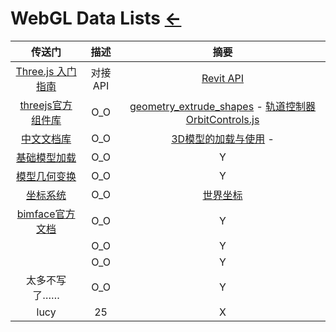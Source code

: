 <script src="../../js/JQuery/jquery.min.js" type="text/javascript"></script>
<script type="text/javascript" charset="utf-8">
  // Creating custom :external selector
  $.expr[':'].external = function(obj){
      return !obj.href.match(/^mailto\:/)
              && (obj.hostname != location.hostname);
  };    
  
  $(function(){
    // Add 'external' CSS class to all external links
    $('a:external').addClass('external');

    // turn target into target=_blank for elements w external class
    $(".external").attr('target','_blank');

  })
</script>

# WebGL Data Lists  [←](../index.md)

| 传送门 | 描述 | 摘要 |
|:---:|:---:|:---:|
| [Three.js 入门指南](https://cdn.jsdelivr.net/gh/AmbroseRen/test@master/Library/WebGL/Three.js_入门指南.pdf) | 对接API | [Revit API](Revit/index.md) |
| [threejs官方组件库](https://threejs.org/examples/) | O_O | [geometry_extrude_shapes](https://threejs.org/examples/#webgl_geometry_extrude_shapes) - [轨道控制器OrbitControls.js](https://blog.csdn.net/qq_37338983/article/details/78575333#commentBox) |
| [中文文档库](http://www.hewebgl.com/article/articledir/2) | O_O | [3D模型的加载与使用](http://www.hewebgl.com/article/getarticle/126) - []() |
| [基础模型加载](https://www.hangge.com/blog/cache/detail_1785.html) | O_O | Y |
| [模型几何变换](http://www.yanhuangxueyuan.com/Three.js_course/transformation.html) | O_O | Y |
| [坐标系统](https://learnopengl-cn.readthedocs.io/zh/latest/01%20Getting%20started/08%20Coordinate%20Systems/) | O_O | [世界坐标](https://blog.csdn.net/qq_30621091/article/details/61205645) |
| [bimface官方文档](https://bimface.com/developer-jsdemo#931) | O_O | Y |
| []() | O_O | Y |
| []() | O_O | Y |
| 太多不写了…… | O_O | Y |
| lucy | 25 | X |

